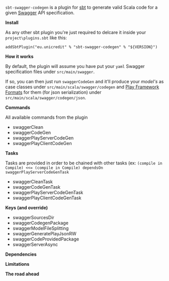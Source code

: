 `sbt-swagger-codegen` is a plugin for [sbt](www.scala-sbt.org) to generate valid Scala code for a given [Swagger](swagger.io) API specification.

**Install**

As any other sbt plugin you're just required to delcare it inside your `project\plugins.sbt` like this:

`addSbtPlugin("eu.unicredit" % "sbt-swagger-codegen" % "${VERSION}")`

**How it works**

By default, the plugin will assume you have put your `yaml` Swagger specification files under `src/main/swagger`.

If so, you can then just run `swaggerCodeGen` and it'll produce your *model's* as case classes under `src/main/scala/swagger/codegen` and [Play Framework](www.playframework.com) [Formats](https://www.playframework.com/documentation/2.4.x/ScalaJsonCombinators#Format) for them (for json serialization) under `src/main/scala/swagger/codegen/json`.


**Commands**

All available commands from the plugin 

- swaggerClean
- swaggerCodeGen
- swaggerPlayServerCodeGen
- swaggerPlayClientCodeGen
 
**Tasks**

Tasks are provided in order to be chained with other tasks (ex: ```(compile in Compile) <<= (compile in Compile) dependsOn swaggerPlayServerCodeGenTask```

- swaggerCleanTask
- swaggerCodeGenTask
- swaggerPlayServerCodeGenTask
- swaggerPlayClientCodeGenTask


**Keys (and override)**

- swaggerSourcesDir
- swaggerCodegenPackage
- swaggerModelFileSplitting
- swaggerGeneratePlayJsonRW
- swaggerCodeProvidedPackage
- swaggerServerAsync

**Dependencies**

**Limitations**

**The road ahead**